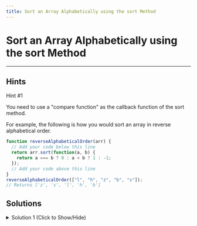 ```yaml
---
title: Sort an Array Alphabetically using the sort Method
---
```

# Sort an Array Alphabetically using the sort Method


---
## Hints

Hint #1

You need to use a "compare function" as the callback function of the sort method.

For example, the following is how you would sort an array in reverse alphabetical order.

```js
function reverseAlphabeticalOrder(arr) {
  // Add your code below this line
  return arr.sort(function(a, b) {
    return a === b ? 0 : a < b ? 1 : -1;
  });
  // Add your code above this line
}
reverseAlphabeticalOrder(["l", "h", "z", "b", "s"]);
// Returns ['z', 's', 'l', 'h', 'b']
```

## Solutions

<details><summary>Solution 1 (Click to Show/Hide)</summary>

```js
function alphabeticalOrder(arr) {
  // Add your code below this line
  return arr.sort(function(a, b) {
    return a === b ? 0 : a < b ? -1 : 1;
  });
  // Add your code above this line
}
alphabeticalOrder(["a", "d", "c", "a", "z", "g"]);
```
</details>